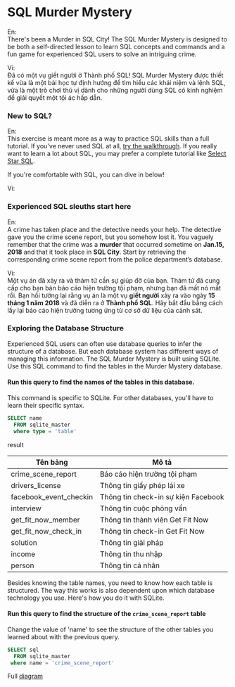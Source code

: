 # SQL Murder Mystery



En:  
There's been a Murder in SQL City! The SQL Murder Mystery is designed to be both a self-directed lesson to learn SQL concepts and commands and a fun game for experienced SQL users to solve an intriguing crime.

Vi:  
Đã có một vụ giết người ở Thành phố SQL! SQL Murder Mystery được thiết kế vừa là một bài học tự định hướng để tìm hiểu các khái niệm và lệnh SQL, vừa là một trò chơi thú vị dành cho những người dùng SQL có kinh nghiệm để giải quyết một tội ác hấp dẫn.

### New to SQL?

En:  
This exercise is meant more as a way to practice SQL skills than a full tutorial. If you've never used SQL at all, [try the walkthrough](https://mystery.knightlab.com/walkthrough.html). If you really want to learn a lot about SQL, you may prefer a complete tutorial like [Select Star SQL](https://selectstarsql.com/).

If you're comfortable with SQL, you can dive in below!

Vi:

### Experienced SQL sleuths start here

En:  
A crime has taken place and the detective needs your help. The detective gave you the crime scene report, but you somehow lost it. You vaguely remember that the crime was a **murder** that occurred sometime on **Jan.15, 2018** and that it took place in **SQL City**. Start by retrieving the corresponding crime scene report from the police department’s database.

Vi:  
Một vụ án đã xảy ra và thám tử cần sự giúp đỡ của bạn. Thám tử đã cung cấp cho bạn bản báo cáo hiện trường tội phạm, nhưng bạn đã mất nó mất rồi. Bạn hồi tưởng lại rằng vụ án là một vụ **giết người** xảy ra vào ngày **15 tháng 1 năm 2018** và đã diễn ra ở **Thành phố SQL**. Hãy bắt đầu bằng cách lấy lại báo cáo hiện trường tương ứng từ cơ sở dữ liệu của cảnh sát.

### Exploring the Database Structure
Experienced SQL users can often use database queries to infer the structure of a database. But each database system has different ways of managing this information. The SQL Murder Mystery is built using SQLite. Use this SQL command to find the tables in the Murder Mystery database.

#### Run this query to find the names of the tables in this database.

This command is specific to SQLite. For other databases, you'll have to learn their specific syntax.

```sql
SELECT name
  FROM sqlite_master
  where type = 'table'
```
result

| Tên bảng               | Mô tả                                |
|------------------------|--------------------------------------|
| crime_scene_report     | Báo cáo hiện trường tội phạm         |
| drivers_license        | Thông tin giấy phép lái xe           |
| facebook_event_checkin | Thông tin check-in sự kiện Facebook  |
| interview              | Thông tin cuộc phỏng vấn             |
| get_fit_now_member     | Thông tin thành viên Get Fit Now     |
| get_fit_now_check_in   | Thông tin check-in Get Fit Now       |
| solution               | Thông tin giải pháp                  |
| income                 | Thông tin thu nhập                   |
| person                 | Thông tin cá nhân                    |


Besides knowing the table names, you need to know how each table is structured. The way this works is also dependent upon which database technology you use. Here's how you do it with SQLite.

#### Run this query to find the structure of the `crime_scene_report` table
Change the value of 'name' to see the structure of the other tables you learned about with the previous query.

```sql
SELECT sql 
  FROM sqlite_master
 where name = 'crime_scene_report'
```

Full [diagram](https://dbdiagram.io/d/64b8f13302bd1c4a5e6516ec)